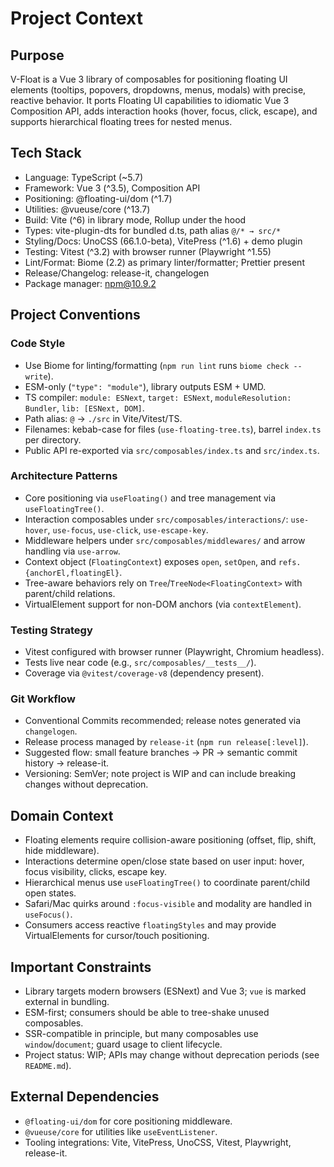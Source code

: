 # Project Context

## Purpose
V-Float is a Vue 3 library of composables for positioning floating UI elements (tooltips, popovers, dropdowns, menus, modals) with precise, reactive behavior. It ports Floating UI capabilities to idiomatic Vue 3 Composition API, adds interaction hooks (hover, focus, click, escape), and supports hierarchical floating trees for nested menus.

## Tech Stack
- Language: TypeScript (~5.7)
- Framework: Vue 3 (^3.5), Composition API
- Positioning: @floating-ui/dom (^1.7)
- Utilities: @vueuse/core (^13.7)
- Build: Vite (^6) in library mode, Rollup under the hood
- Types: vite-plugin-dts for bundled d.ts, path alias `@/* → src/*`
- Styling/Docs: UnoCSS (66.1.0-beta), VitePress (^1.6) + demo plugin
- Testing: Vitest (^3.2) with browser runner (Playwright ^1.55)
- Lint/Format: Biome (2.2) as primary linter/formatter; Prettier present
- Release/Changelog: release-it, changelogen
- Package manager: npm@10.9.2

## Project Conventions

### Code Style
- Use Biome for linting/formatting (`npm run lint` runs `biome check --write`).
- ESM-only (`"type": "module"`), library outputs ESM + UMD.
- TS compiler: `module: ESNext`, `target: ESNext`, `moduleResolution: Bundler`, `lib: [ESNext, DOM]`.
- Path alias: `@` → `./src` in Vite/Vitest/TS.
- Filenames: kebab-case for files (`use-floating-tree.ts`), barrel `index.ts` per directory.
- Public API re-exported via `src/composables/index.ts` and `src/index.ts`.

### Architecture Patterns
- Core positioning via `useFloating()` and tree management via `useFloatingTree()`.
- Interaction composables under `src/composables/interactions/`: `use-hover`, `use-focus`, `use-click`, `use-escape-key`.
- Middleware helpers under `src/composables/middlewares/` and arrow handling via `use-arrow`.
- Context object (`FloatingContext`) exposes `open`, `setOpen`, and `refs.{anchorEl,floatingEl}`.
- Tree-aware behaviors rely on `Tree`/`TreeNode<FloatingContext>` with parent/child relations.
- VirtualElement support for non-DOM anchors (via `contextElement`).

### Testing Strategy
- Vitest configured with browser runner (Playwright, Chromium headless).
- Tests live near code (e.g., `src/composables/__tests__/`).
- Coverage via `@vitest/coverage-v8` (dependency present).

### Git Workflow
- Conventional Commits recommended; release notes generated via `changelogen`.
- Release process managed by `release-it` (`npm run release[:level]`).
- Suggested flow: small feature branches → PR → semantic commit history → release-it.
- Versioning: SemVer; note project is WIP and can include breaking changes without deprecation.

## Domain Context
- Floating elements require collision-aware positioning (offset, flip, shift, hide middleware).
- Interactions determine open/close state based on user input: hover, focus visibility, clicks, escape key.
- Hierarchical menus use `useFloatingTree()` to coordinate parent/child open states.
- Safari/Mac quirks around `:focus-visible` and modality are handled in `useFocus()`.
- Consumers access reactive `floatingStyles` and may provide VirtualElements for cursor/touch positioning.

## Important Constraints
- Library targets modern browsers (ESNext) and Vue 3; `vue` is marked external in bundling.
- ESM-first; consumers should be able to tree-shake unused composables.
- SSR-compatible in principle, but many composables use `window`/`document`; guard usage to client lifecycle.
- Project status: WIP; APIs may change without deprecation periods (see `README.md`).

## External Dependencies
- `@floating-ui/dom` for core positioning middleware.
- `@vueuse/core` for utilities like `useEventListener`.
- Tooling integrations: Vite, VitePress, UnoCSS, Vitest, Playwright, release-it.

